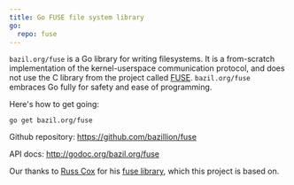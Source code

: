 ```yaml
---
title: Go FUSE file system library
go:
  repo: fuse
---
```


`bazil.org/fuse` is a Go library for writing filesystems. It is a
from-scratch implementation of the kernel-userspace communication
protocol, and does not use the C library from the project called
[FUSE](http://fuse.sourceforge.net/). `bazil.org/fuse` embraces Go
fully for safety and ease of programming.

Here's how to get going:

    go get bazil.org/fuse

Github repository: https://github.com/bazillion/fuse

API docs: http://godoc.org/bazil.org/fuse

Our thanks to [Russ Cox](http://swtch.com/~rsc/) for his [fuse
library](https://code.google.com/p/rsc/source/browse/#hg%2Ffus), which
this project is based on.
